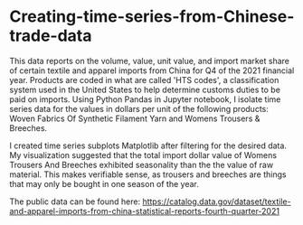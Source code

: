 # Creating-time-series-from-Chinese-trade-data
This data reports on the volume, value, unit value, and import market share of certain textile and apparel imports from China for Q4 of the 2021 financial year. Products are coded in what are called 'HTS codes',  a classification system used in the United States to help determine customs duties to be paid on imports. Using Python Pandas in Jupyter notebook, I isolate time series data for the values in dollars per unit of the following products:  Woven Fabrics Of Synthetic Filament Yarn and Womens Trousers & Breeches.  

I created time series subplots Matplotlib after filtering for the desired data. My visualization suggested that the total import dollar value of Womens Trousers And Breeches exhibited seasonality than the the value of raw material. This makes verifiable sense, as trousers and breeches are things that may only be bought in one season of the year. 

The public data can be found here: https://catalog.data.gov/dataset/textile-and-apparel-imports-from-china-statistical-reports-fourth-quarter-2021
